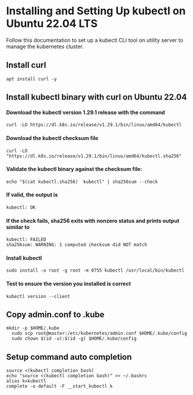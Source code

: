 # Installing and Setting Up kubectl on Ubuntu 22.04 LTS

Follow this documentation to set up a kubectl CLI tool on utility server to manage the kubernetes cluster.

## Install curl
```
apt install curl -y
```

## Install kubectl binary with curl on Ubuntu 22.04
#### Download the kubectl version 1.29.1 release with the command
```
curl -LO https://dl.k8s.io/release/v1.29.1/bin/linux/amd64/kubectl
```
#### Download the kubectl checksum file
```
curl -LO "https://dl.k8s.io/release/v1.29.1/bin/linux/amd64/kubectl.sha256"
```
#### Validate the kubectl binary against the checksum file:
```
echo "$(cat kubectl.sha256)  kubectl" | sha256sum --check
```
#### If valid, the output is
```
kubectl: OK
```
#### If the check fails, sha256 exits with nonzero status and prints output similar to
```
kubectl: FAILED
sha256sum: WARNING: 1 computed checksum did NOT match
```
#### Install kubectl
```
sudo install -o root -g root -m 0755 kubectl /usr/local/bin/kubectl
```
#### Test to ensure the version you installed is correct
```
kubectl version --client
```

## Copy admin.conf to .kube
```
mkdir -p $HOME/.kube
  sudo scp root@master:/etc/kubernetes/admin.conf $HOME/.kube/config
  sudo chown $(id -u):$(id -g) $HOME/.kube/config
```

## Setup command auto completion
```
source <(kubectl completion bash)
echo "source <(kubectl completion bash)" >> ~/.bashrc
alias k=kubectl
complete -o default -F __start_kubectl k
```
